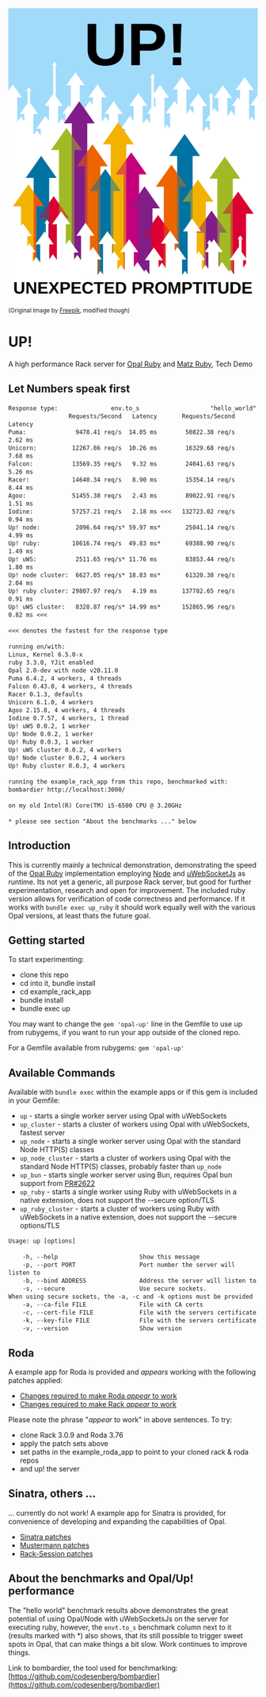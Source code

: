 <img src="https://raw.githubusercontent.com/janbiedermann/up/master/up_logo.svg" alt="UP Logo">
<small>(Original Image by <a href="https://www.freepik.com/free-vector/colorful-arrows_715199.htm#query=up&position=3&from_view=search&track=sph&uuid=63f9eddf-02a6-4e5c-8178-8cfa507ee33d">Freepik</a>, modified though)</small>

# UP!

A high performance Rack server for [Opal Ruby](https://opalrb.com/) and [Matz Ruby](https://www.ruby-lang.org/), Tech Demo

## Let Numbers speak first

```
Response type:               env.to_s                    "hello_world"
                 Requests/Second   Latency       Requests/Second   Latency
Puma:              9478.41 req/s  14.05 ms        50822.38 req/s   2.62 ms
Unicorn:          12267.86 req/s  10.26 ms        16329.68 req/s   7.68 ms
Falcon:           13569.35 req/s   9.32 ms        24041.63 req/s   5.26 ms
Racer:            14640.34 req/s   8.90 ms        15354.14 req/s   8.44 ms
Agoo:             51455.38 req/s   2.43 ms        89022.91 req/s   1.51 ms
Iodine:           57257.21 req/s   2.18 ms <<<   132723.02 req/s   0.94 ms
Up! node:          2096.64 req/s* 59.97 ms*       25041.14 req/s   4.99 ms
Up! ruby:         10616.74 req/s  49.83 ms*       69388.90 req/s   1.49 ms
Up! uWS:           2511.65 req/s* 11.76 ms        83853.44 req/s   1.80 ms
Up! node cluster:  6627.05 req/s* 18.83 ms*       61320.38 req/s   2.04 ms
Up! ruby cluster: 29807.97 req/s   4.19 ms       137782.65 req/s   0.91 ms
Up! uWS cluster:   8328.87 req/s* 14.99 ms*      152865.96 req/s   0.82 ms <<<

<<< denotes the fastest for the response type          

running on/with:
Linux, Kernel 6.5.0-x
ruby 3.3.0, YJit enabled
Opal 2.0-dev with node v20.11.0
Puma 6.4.2, 4 workers, 4 threads
Falcon 0.43.0, 4 workers, 4 threads
Racer 0.1.3, defaults
Unicorn 6.1.0, 4 workers
Agoo 2.15.8, 4 workers, 4 threads
Iodine 0.7.57, 4 workers, 1 thread
Up! uWS 0.0.2, 1 worker
Up! Node 0.0.2, 1 worker
Up! Ruby 0.0.3, 1 worker
Up! uWS cluster 0.0.2, 4 workers
Up! Node cluster 0.0.2, 4 workers
Up! Ruby cluster 0.0.3, 4 workers

running the example_rack_app from this repo, benchmarked with:
bombardier http://localhost:3000/

on my old Intel(R) Core(TM) i5-6500 CPU @ 3.20GHz

* please see section "About the benchmarks ..." below
```

## Introduction

This is currently mainly a technical demonstration, demonstrating the speed of the [Opal Ruby](https://github.com/opal/opal) implementation employing [Node](https://nodejs.org/en) and [uWebSocketJs](https://github.com/uNetworking/uWebSockets.js) as runtime. Its not yet a generic, all purpose Rack server, but good for further experimentation, research and open for improvement. The included ruby version allows for verification of code correctness and performance. If it works with `bundle exec up_ruby` it should work equally well with the various Opal versions, at least thats the future goal.

## Getting started

To start experimenting:
- clone this repo
- cd into it, bundle install
- cd example_rack_app
- bundle install
- bundle exec up

You may want to change the `gem 'opal-up'` line in the Gemfile to use up from rubygems, if you want to run your app outside of the cloned repo.

For a Gemfile available from rubygems:
`gem 'opal-up'`

## Available Commands

Available with `bundle exec` within the example apps or if this gem is included in your Gemfile:

- `up` - starts a single worker server using Opal with uWebSockets
- `up_cluster` - starts a cluster of workers using Opal with uWebSockets, fastest server
- `up_node` - starts a single worker server using Opal with the standard Node HTTP(S) classes
- `up_node_cluster` - starts a cluster of workers using Opal with the standard Node HTTP(S) classes, probably faster than `up_node`
- `up_bun` - starts single worker server using Bun, requires Opal bun support from [PR#2622](https://github.com/opal/opal/pull/2622)
- `up_ruby` - starts a single worker using Ruby with uWebSockets in a native extension, does not support the --secure option/TLS
- `up_ruby_cluster` - starts a cluster of workers using Ruby with uWebSockets in a native extension, does not support the --secure options/TLS

```
Usage: up [options]

    -h, --help                       Show this message
    -p, --port PORT                  Port number the server will listen to
    -b, --bind ADDRESS               Address the server will listen to
    -s, --secure                     Use secure sockets.
When using secure sockets, the -a, -c and -k options must be provided
    -a, --ca-file FILE               File with CA certs
    -c, --cert-file FILE             File with the servers certificate
    -k, --key-file FILE              File with the servers certificate
    -v, --version                    Show version

```

## Roda

A example app for Roda is provided and _appears_ working with the following patches applied:

- [Changes required to make Roda _appear_ to work](https://github.com/jeremyevans/roda/compare/master...janbiedermann:roda:master)
- [Changes required to make Rack _appear_ to work](https://github.com/janbiedermann/rack/commit/1dadea0f9813c2df94715052d2277af13f7d0c0c)

Please note the phrase "_appear_ to work" in above sentences.
To try:
- clone Rack 3.0.9 and Roda 3.76
- apply the patch sets above
- set paths in the example_roda_app to point to your cloned rack & roda repos
- and up! the server

## Sinatra, others ...

... currently do not work! A example app for Sinatra is provided, for convenience of developing and expanding the capabilities of Opal.

- [Sinatra patches](https://github.com/sinatra/sinatra/compare/main...janbiedermann:sinatra:main)
- [Mustermann patches](https://github.com/sinatra/mustermann/compare/main...janbiedermann:mustermann:main)
- [Rack-Session patches](https://github.com/rack/rack-session/compare/main...janbiedermann:rack-session:main)

## About the benchmarks and Opal/Up! performance

The "hello world" benchmark results above demonstrates the great potential of using Opal/Node with uWebSocketsJs on the server for executing ruby, however, the `envt.to_s` benchmark column next to it (results marked with *) also shows, that its still possible to trigger sweet spots in Opal, that can make things a bit slow. Work continues to improve things.

Link to bombardier, the tool used for benchmarking: [https://github.com/codesenberg/bombardier](https://github.com/codesenberg/bombardier)
